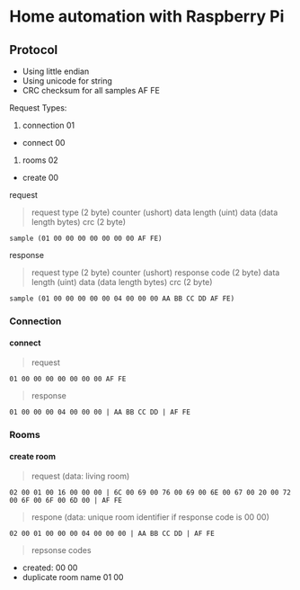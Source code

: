 # Home automation with Raspberry Pi

## Protocol

* Using little endian
* Using unicode for string
* CRC checksum for all samples AF FE

Request Types:
1. connection 01
  - connect 00
1. rooms 02
  - create 00

request
> request type (2 byte) counter (ushort) data length (uint) data (data length bytes) crc (2 byte)
```
sample (01 00 00 00 00 00 00 00 AF FE)
```
response
> request type (2 byte) counter (ushort) response code (2 byte) data length (uint) data (data length bytes) crc (2 byte)
```
sample (01 00 00 00 00 00 04 00 00 00 AA BB CC DD AF FE)
```

### Connection
#### connect
> request
```
01 00 00 00 00 00 00 00 AF FE
```
> response
```
01 00 00 00 04 00 00 00 | AA BB CC DD | AF FE
```

### Rooms
#### create room
> request (data: living room)
```
02 00 01 00 16 00 00 00 | 6C 00 69 00 76 00 69 00 6E 00 67 00 20 00 72 00 6F 00 6F 00 6D 00 | AF FE
```
> respone (data: unique room identifier if response code is 00 00)
```
02 00 01 00 00 00 04 00 00 00 | AA BB CC DD | AF FE
```
> repsonse codes

- created: 00 00 
- duplicate room name 01 00
